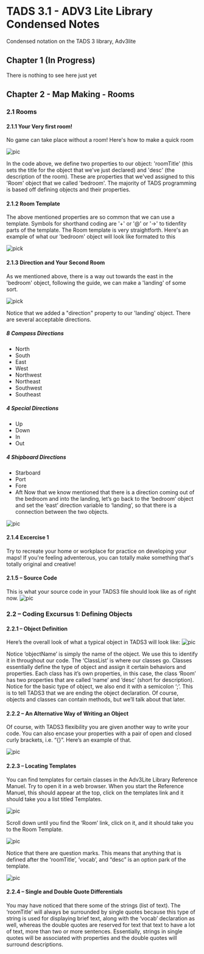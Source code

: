 # TADS 3.1 - ADV3 Lite Library Condensed Notes
Condensed notation on the TADS 3 library, Adv3lite


## Chapter 1 (In Progress)
There is nothing to see here just yet

## Chapter 2 - Map Making - Rooms
### 2.1 Rooms
#### 2.1.1 Your Very first room!
No game can take place without a room! Here's how to make a quick room

![pic](https://github.com/reneorionsalmon/tads3lite/blob/master/pics/2.1.1%20-%20your%20very%20first%20room.PNG "Your Very First Room")

In the code above, we define two properties to our object: 'roomTitle' (this sets the title for the object that we've just declared) and 'desc' (the description of the room). These are properties that we'ved assigned to this 'Room' object that we called 'bedroom'. The majority of TADS programming is based off defining objects and their properties.

#### 2.1.2 Room Template
The above mentioned properties are so common that we can use a template. Symbols for shorthand coding are '+' or '@' or '->' to tidenfity parts of the template. The Room template is very straightforth. Here's an example of what our 'bedroom' object will look like formated to this 

![pick](https://github.com/reneorionsalmon/tads3lite/blob/master/pics/2.1.2%20-%20room%20template.PNG "Room Template")

#### 2.1.3 Direction and Your Second Room
As we mentioned above, there is a way out towards the east in the 'bedroom' object, following the guide, we can make a 'landing' of some sort. 

![pick](https://github.com/reneorionsalmon/tads3lite/blob/master/pics/2.1.3%20-%20your%20very%20second%20room.PNG "Second Room Code")

Notice that we added a "direction" property to our 'landing' object. There are several acceptable directions.
##### 8 Compass Directions
* North
* South
* East
* West
* Northwest
* Northeast
* Southwest
* Southeast

##### 4 Special Directions
* Up
* Down
* In
* Out

##### 4 Shipboard Directions
* Starboard
* Port
* Fore
* Aft
Now that we know mentioned that there is a direction coming out of the bedroom and into the landing, let’s go back to the ‘bedroom’ object and set the ‘east’ direction variable to ‘landing’, so that there is a connection between the two objects.

![pic](https://github.com/reneorionsalmon/tads3lite/blob/master/pics/2.1.3%20-%20your%20very%20second%20room%202.PNG "Updated Code")

#### 2.1.4 Excercise 1
Try to recreate your home or workplace for practice on developing your maps! If you're feeling adventerous, you can totally make something that's totally original and creative!

#### 2.1.5 – Source Code
This is what your source code in your TADS3 file should look like as of right now.
![pic](https://github.com/reneorionsalmon/tads3lite/blob/master/pics/2.1%20-%20source%20code.PNG "2.1 Source Code")

### 2.2 – Coding Excursus 1: Defining Objects

#### 2.2.1 – Object Definition

Here’s the overall look of what a typical object in TADS3 will look like:
![pic](https://github.com/reneorionsalmon/tads3lite/blob/master/pics/2.2%20-%20object%20definition.PNG "object definition")

Notice ‘objectName’ is simply the name of the object. We use this to identify it in throughout our code. The ‘ClassList’ is where our classes go. Classes essentially define the type of object and assign it certain behaviors and properties. Each class has it’s own properties, in this case, the class ‘Room’ has two properties that are called ‘name’ and ‘desc’ (short for description). Notice for the basic type of object, we also end it with a semicolon ‘;’. This is to tell TADS3 that we are ending the object declaration. Of course, objects and classes can contain methods, but we’ll talk about that later.

#### 2.2.2 – An Alternative Way of Writing an Object

Of course, with TADS3 flexibility you are given another way to write your code. You can also encase your properties with a pair of open and closed curly brackets, i.e. “{}”. Here’s an example of that. 

![pic](https://github.com/reneorionsalmon/tads3lite/blob/master/pics/2.2.2%20alternative%20way.PNG "Alternative Object Declaration")

#### 2.2.3 – Locating Templates
You can find templates for certain classes in the Adv3Lite Library Reference Manuel. Try to open it in a web browser. When you start the Reference Manuel, this should appear at the top, click on the templates link and it should take you a list titled Templates. 

![pic](https://github.com/reneorionsalmon/tads3lite/blob/master/pics/2.2.3%20-%20room%20template%20links.PNG "Links")

Scroll down until you find the ‘Room’ link, click on it, and it should take you to the Room Template.

![pic](https://github.com/reneorionsalmon/tads3lite/blob/master/pics/2.2.3%20-%20room%20template.PNG "Template")

Notice that there are question marks. This means that anything that is defined after the ‘roomTitle’, ‘vocab’, and “desc” is an option park of the template.  

![pic](https://github.com/reneorionsalmon/tads3lite/blob/master/pics/2.2.3%20-%20room%20template%202.PNG "Template Excecution")

#### 2.2.4 – Single and Double Quote Differentials

You may have noticed that there some of the strings (list of text). The ‘roomTitle’ will always be surrounded by single quotes because this type of string is used for displaying brief text, along with the ‘vocab’ declaration as well, whereas the double quotes are reserved for text that text to have a lot of text, more than two or more sentences. Essentially, strings in single quotes will be associated with properties and the double quotes will surround descriptions.
